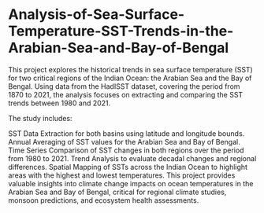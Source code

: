 # Analysis-of-Sea-Surface-Temperature-SST-Trends-in-the-Arabian-Sea-and-Bay-of-Bengal
This project explores the historical trends in sea surface temperature (SST) for two critical regions of the Indian Ocean: the Arabian Sea and the Bay of Bengal. Using data from the HadISST dataset, covering the period from 1870 to 2021, the analysis focuses on extracting and comparing the SST trends between 1980 and 2021.

The study includes:

SST Data Extraction for both basins using latitude and longitude bounds.
Annual Averaging of SST values for the Arabian Sea and Bay of Bengal.
Time Series Comparison of SST changes in both regions over the period from 1980 to 2021.
Trend Analysis to evaluate decadal changes and regional differences.
Spatial Mapping of SSTs across the Indian Ocean to highlight areas with the highest and lowest temperatures.
This project provides valuable insights into climate change impacts on ocean temperatures in the Arabian Sea and Bay of Bengal, critical for regional climate studies, monsoon predictions, and ecosystem health assessments.
